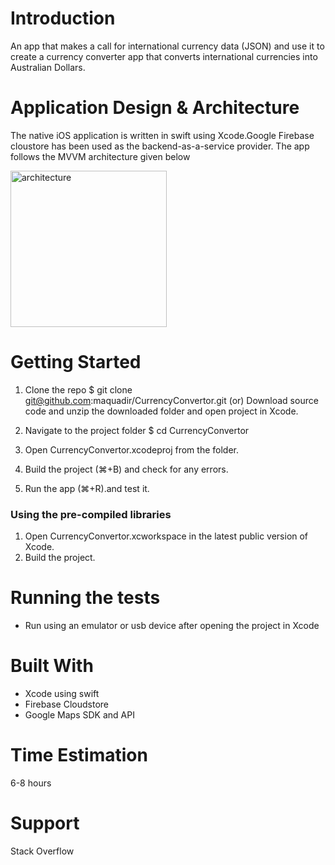 # Introduction
An app that makes a call for international currency data (JSON) and use it to create a currency converter app that converts international currencies into Australian Dollars.

# Application Design & Architecture
The native iOS application is written in swift using Xcode.Google Firebase cloustore has been used as the backend-as-a-service provider. The app follows the MVVM architecture given below

<img width="250" alt="architecture" src="https://user-images.githubusercontent.com/19331629/71114370-b8ed9880-2223-11ea-9ac1-2c2273949c47.png">


# Getting Started
1. Clone the repo
$ git clone git@github.com:maquadir/CurrencyConvertor.git (or) Download source code and unzip the downloaded folder and open project in Xcode.

2. Navigate to the project folder
$ cd CurrencyConvertor

3. Open CurrencyConvertor.xcodeproj from the folder.

4. Build the project (⌘+B) and check for any errors.

5. Run the app (⌘+R).and test it.


### Using the pre-compiled libraries
1. Open CurrencyConvertor.xcworkspace in the latest public version of Xcode.
2. Build the project.

# Running the tests
- Run using an emulator or usb device after opening the project in Xcode


# Built With
- Xcode using swift
- Firebase Cloudstore
- Google Maps SDK and API

# Time Estimation
6-8 hours

# Support
Stack Overflow


